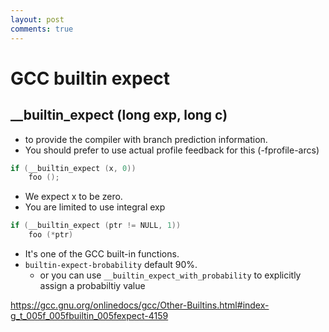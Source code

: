 ```yaml
---
layout: post
comments: true
---
```


# GCC builtin expect

## __builtin_expect (long exp, long c)

* to provide the compiler with branch prediction information.
* You should prefer to use actual profile feedback for this (-fprofile-arcs)

```c
if (__builtin_expect (x, 0))
    foo ();
```

* We expect x to be zero.
* You are limited to use integral exp

```c
if (__builtin_expect (ptr != NULL, 1))
    foo (*ptr)
```

* It's one of the GCC built-in functions.
* `builtin-expect-brobability` default 90%.
    * or you can use `__builtin_expect_with_probability` to explicitly assign a probabiltiy value



https://gcc.gnu.org/onlinedocs/gcc/Other-Builtins.html#index-g_t_005f_005fbuiltin_005fexpect-4159
